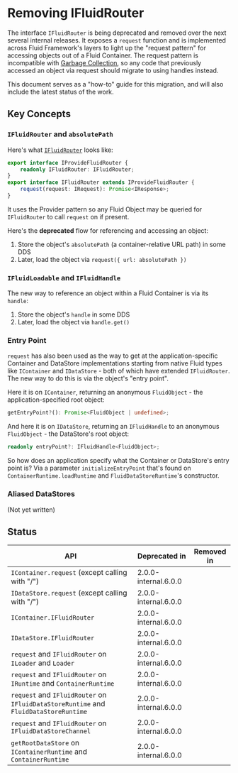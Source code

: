 # Removing IFluidRouter

The interface `IFluidRouter` is being deprecated and removed over the next several internal releases.
It exposes a `request` function and is implemented across Fluid Framework's layers to light up the "request pattern"
for accessing objects out of a Fluid Container.
The request pattern is incompatible with [Garbage Collection](../../runtime/container-runtime/src/gc/garbageCollection.md),
so any code that previously accessed an object via request should migrate to using handles instead.

This document serves as a "how-to" guide for this migration, and will also include the latest status of the work.

## Key Concepts

### `IFluidRouter` and `absolutePath`

Here's what [`IFluidRouter`](src/fluidRouter.ts) looks like:

```ts
export interface IProvideFluidRouter {
	readonly IFluidRouter: IFluidRouter;
}
export interface IFluidRouter extends IProvideFluidRouter {
	request(request: IRequest): Promise<IResponse>;
}
```

It uses the Provider pattern so any Fluid Object may be queried for `IFluidRouter` to call `request` on if present.

Here's the **deprecated** flow for referencing and accessing an object:

1. Store the object's `absolutePath` (a container-relative URL path) in some DDS
2. Later, load the object via `request({ url: absolutePath })`

### `IFluidLoadable` and `IFluidHandle`

The new way to reference an object within a Fluid Container is via its `handle`:

1. Store the object's `handle` in some DDS
2. Later, load the object via `handle.get()`

### Entry Point

`request` has also been used as the way to get at the application-specific Container and DataStore implementations
starting from native Fluid types like `IContainer` and `IDataStore` - both of which have extended `IFluidRouter`.
The new way to do this is via the object's "entry point".

Here it is on `IContainer`, returning an anonymous `FluidObject` - the application-specified root object:

```ts
getEntryPoint?(): Promise<FluidObject | undefined>;
```

And here it is on `IDataStore`, returning an `IFluidHandle` to an anonymous `FluidObject` - the DataStore's root object:

```ts
readonly entryPoint?: IFluidHandle<FluidObject>;
```

So how does an application specify what the Container or DataStore's entry point is?
Via a parameter `initializeEntryPoint` that's found on `ContainerRuntime.loadRuntime` and `FluidDataStoreRuntime`'s constructor.

### Aliased DataStores

(Not yet written)

## Status

<!-- prettier-ignore-start -->
| API                                                                                  | Deprecated in        | Removed in           |
| ------------------------------------------------------------------------------------ | -------------------- | -------------------- |
| `IContainer.request` (except calling with "/")                                       | 2.0.0-internal.6.0.0 |                      |
| `IDataStore.request` (except calling with "/")                                       | 2.0.0-internal.6.0.0 |                      |
| `IContainer.IFluidRouter`                                                            | 2.0.0-internal.6.0.0 |                      |
| `IDataStore.IFluidRouter`                                                            | 2.0.0-internal.6.0.0 |                      |
| `request` and `IFluidRouter` on `ILoader` and `Loader`                               | 2.0.0-internal.6.0.0 |                      |
| `request` and `IFluidRouter` on `IRuntime` and `ContainerRuntime`                    | 2.0.0-internal.6.0.0 |                      |
| `request` and `IFluidRouter` on `IFluidDataStoreRuntime` and `FluidDataStoreRuntime` | 2.0.0-internal.6.0.0 |                      |
| `request` and `IFluidRouter` on `IFluidDataStoreChannel`                             | 2.0.0-internal.6.0.0 |                      |
| `getRootDataStore` on `IContainerRuntime` and `ContainerRuntime`                     | 2.0.0-internal.6.0.0 |                      |
<!-- prettier-ignore-end -->
